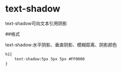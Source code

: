 # text-shadow

text-shadow可向文本引用阴影

##格式

text-shadow:水平阴影、垂直阴影、模糊距离、阴影颜色

```HTML
h1{
    text-shadow:5px 5px 5px #FF0000
}
```
